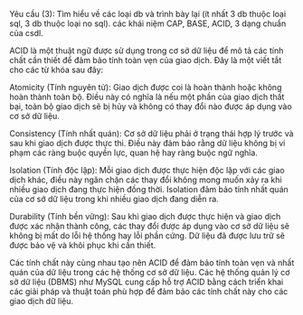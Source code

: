 Yêu cầu (3): Tìm hiểu về các loại db và trình bày lại (ít nhất 3 db thuộc loại sql, 3 db thuộc loại no sql). các khái niệm CAP, BASE, ACID, 3 dạng chuẩn của csdl.

ACID là một thuật ngữ được sử dụng trong cơ sở dữ liệu để mô tả các tính chất cần thiết để đảm bảo tính toàn vẹn của giao dịch. Đây là một viết tắt cho các từ khóa sau đây:

Atomicity (Tính nguyên tử): Giao dịch được coi là hoàn thành hoặc không hoàn thành toàn bộ. Điều này có nghĩa là nếu một phần của giao dịch thất bại, toàn bộ giao dịch sẽ bị hủy và không có thay đổi nào được áp dụng vào cơ sở dữ liệu.

Consistency (Tính nhất quán): Cơ sở dữ liệu phải ở trạng thái hợp lý trước và sau khi giao dịch được thực thi. Điều này đảm bảo rằng dữ liệu không bị vi phạm các ràng buộc quyền lực, quan hệ hay ràng buộc ngữ nghĩa.

Isolation (Tính độc lập): Mỗi giao dịch được thực hiện độc lập với các giao dịch khác, điều này ngăn chặn các thay đổi không mong muốn xảy ra khi nhiều giao dịch đang thực hiện đồng thời. Isolation đảm bảo tính nhất quán của cơ sở dữ liệu trong khi nhiều giao dịch đang diễn ra.

Durability (Tính bền vững): Sau khi giao dịch được thực hiện và giao dịch được xác nhận thành công, các thay đổi được áp dụng vào cơ sở dữ liệu sẽ không bị mất do lỗi hệ thống hay lỗi phần cứng. Dữ liệu đã được lưu trữ sẽ được bảo vệ và khôi phục khi cần thiết.

Các tính chất này cùng nhau tạo nên ACID để đảm bảo tính toàn vẹn và nhất quán của dữ liệu trong các hệ thống cơ sở dữ liệu. Các hệ thống quản lý cơ sở dữ liệu (DBMS) như MySQL cung cấp hỗ trợ ACID bằng cách triển khai các giải pháp và thuật toán phù hợp để đảm bảo các tính chất này cho các giao dịch dữ liệu.

